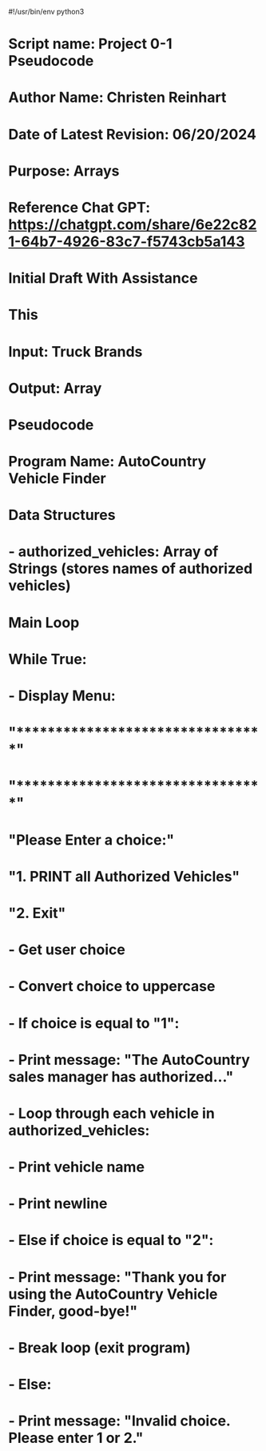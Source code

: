 #!/usr/bin/env python3

# Script name: Project 0-1 Pseudocode
# Author Name: Christen Reinhart
# Date of Latest Revision: 06/20/2024
# Purpose: Arrays
# Reference Chat GPT: https://chatgpt.com/share/6e22c821-64b7-4926-83c7-f5743cb5a143
# Initial Draft With Assistance
# This 
# Input: Truck Brands
# Output: Array

# Pseudocode

# Program Name: AutoCountry Vehicle Finder

# Data Structures
# - authorized_vehicles: Array of Strings (stores names of authorized vehicles)

# Main Loop
# While True:
#  - Display Menu:
#    "********************************"
#    "********************************"
#    "Please Enter a choice:"
#    "1. PRINT all Authorized Vehicles"
#    "2. Exit"
#  - Get user choice 
#  - Convert choice to uppercase 
#  - If choice is equal to "1":
#    - Print message: "The AutoCountry sales manager has authorized..."
#    - Loop through each vehicle in authorized_vehicles:
#      - Print vehicle name
#   - Print newline
#  - Else if choice is equal to "2":
#    - Print message: "Thank you for using the AutoCountry Vehicle Finder, good-bye!"
#    - Break loop (exit program)
#  - Else:
#    - Print message: "Invalid choice. Please enter 1 or 2."
